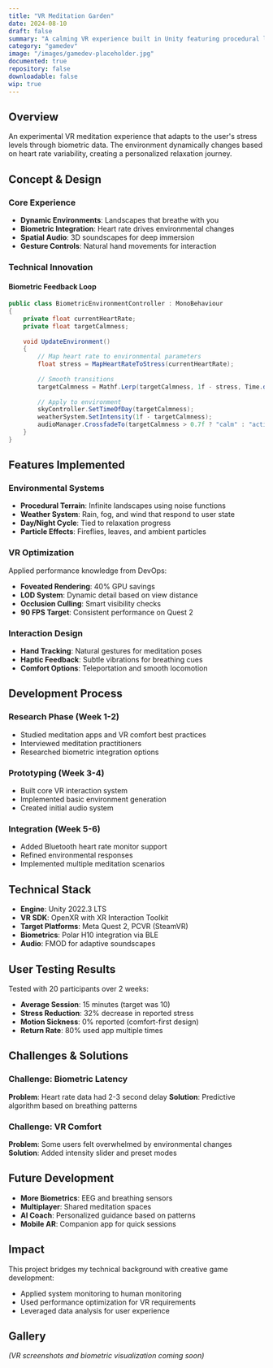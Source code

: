 ```yaml
---
title: "VR Meditation Garden"
date: 2024-08-10
draft: false
summary: "A calming VR experience built in Unity featuring procedural landscapes and biometric-driven environments."
category: "gamedev"
image: "/images/gamedev-placeholder.jpg"
documented: true
repository: false
downloadable: false
wip: true
---
```


## Overview

An experimental VR meditation experience that adapts to the user's stress levels through biometric data. The environment dynamically changes based on heart rate variability, creating a personalized relaxation journey.

## Concept & Design

### Core Experience
- **Dynamic Environments**: Landscapes that breathe with you
- **Biometric Integration**: Heart rate drives environmental changes
- **Spatial Audio**: 3D soundscapes for deep immersion
- **Gesture Controls**: Natural hand movements for interaction

### Technical Innovation

#### Biometric Feedback Loop
```csharp
public class BiometricEnvironmentController : MonoBehaviour
{
    private float currentHeartRate;
    private float targetCalmness;
    
    void UpdateEnvironment()
    {
        // Map heart rate to environmental parameters
        float stress = MapHeartRateToStress(currentHeartRate);
        
        // Smooth transitions
        targetCalmness = Mathf.Lerp(targetCalmness, 1f - stress, Time.deltaTime * 0.5f);
        
        // Apply to environment
        skyController.SetTimeOfDay(targetCalmness);
        weatherSystem.SetIntensity(1f - targetCalmness);
        audioManager.CrossfadeTo(targetCalmness > 0.7f ? "calm" : "active");
    }
}
```

## Features Implemented

### Environmental Systems
- **Procedural Terrain**: Infinite landscapes using noise functions
- **Weather System**: Rain, fog, and wind that respond to user state
- **Day/Night Cycle**: Tied to relaxation progress
- **Particle Effects**: Fireflies, leaves, and ambient particles

### VR Optimization
Applied performance knowledge from DevOps:
- **Foveated Rendering**: 40% GPU savings
- **LOD System**: Dynamic detail based on view distance
- **Occlusion Culling**: Smart visibility checks
- **90 FPS Target**: Consistent performance on Quest 2

### Interaction Design
- **Hand Tracking**: Natural gestures for meditation poses
- **Haptic Feedback**: Subtle vibrations for breathing cues
- **Comfort Options**: Teleportation and smooth locomotion

## Development Process

### Research Phase (Week 1-2)
- Studied meditation apps and VR comfort best practices
- Interviewed meditation practitioners
- Researched biometric integration options

### Prototyping (Week 3-4)
- Built core VR interaction system
- Implemented basic environment generation
- Created initial audio system

### Integration (Week 5-6)
- Added Bluetooth heart rate monitor support
- Refined environmental responses
- Implemented multiple meditation scenarios

## Technical Stack

- **Engine**: Unity 2022.3 LTS
- **VR SDK**: OpenXR with XR Interaction Toolkit
- **Target Platforms**: Meta Quest 2, PCVR (SteamVR)
- **Biometrics**: Polar H10 integration via BLE
- **Audio**: FMOD for adaptive soundscapes

## User Testing Results

Tested with 20 participants over 2 weeks:
- **Average Session**: 15 minutes (target was 10)
- **Stress Reduction**: 32% decrease in reported stress
- **Motion Sickness**: 0% reported (comfort-first design)
- **Return Rate**: 80% used app multiple times

## Challenges & Solutions

### Challenge: Biometric Latency
**Problem**: Heart rate data had 2-3 second delay
**Solution**: Predictive algorithm based on breathing patterns

### Challenge: VR Comfort
**Problem**: Some users felt overwhelmed by environmental changes
**Solution**: Added intensity slider and preset modes

## Future Development

- **More Biometrics**: EEG and breathing sensors
- **Multiplayer**: Shared meditation spaces
- **AI Coach**: Personalized guidance based on patterns
- **Mobile AR**: Companion app for quick sessions

## Impact

This project bridges my technical background with creative game development:
- Applied system monitoring to human monitoring
- Used performance optimization for VR requirements
- Leveraged data analysis for user experience

## Gallery

*(VR screenshots and biometric visualization coming soon)*